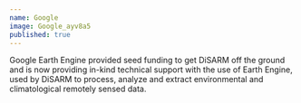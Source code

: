 ```yaml
---
name: Google
image: Google_ayv8a5
published: true
---
```

Google Earth Engine provided seed funding to get DiSARM off the ground and is now providing in-kind technical support with the use of Earth Engine, used by DiSARM to process, analyze and extract environmental and climatological remotely sensed data.
